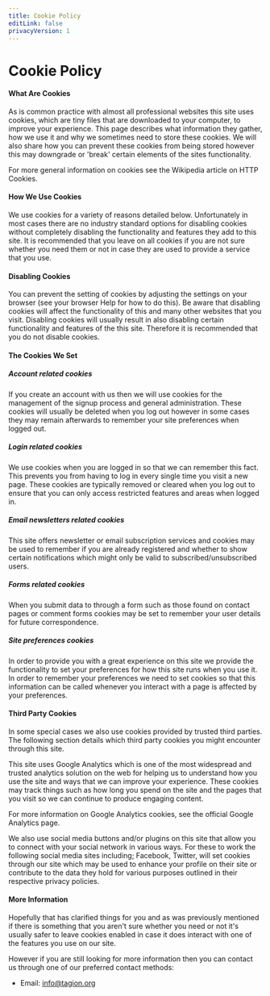```yaml
---
title: Cookie Policy
editLink: false
privacyVersion: 1
---
```


# Cookie Policy

#### What Are Cookies
As is common practice with almost all professional websites this site uses cookies, which are tiny files that are downloaded to your computer, to improve your experience. This page describes what information they gather, how we use it and why we sometimes need to store these cookies. We will also share how you can prevent these cookies from being stored however this may downgrade or 'break' certain elements of the sites functionality.

For more general information on cookies see the Wikipedia article on HTTP Cookies.

#### How We Use Cookies
We use cookies for a variety of reasons detailed below. Unfortunately in most cases there are no industry standard options for disabling cookies without completely disabling the functionality and features they add to this site. It is recommended that you leave on all cookies if you are not sure whether you need them or not in case they are used to provide a service that you use.

#### Disabling Cookies
You can prevent the setting of cookies by adjusting the settings on your browser (see your browser Help for how to do this). Be aware that disabling cookies will affect the functionality of this and many other websites that you visit. Disabling cookies will usually result in also disabling certain functionality and features of the this site. Therefore it is recommended that you do not disable cookies.

#### The Cookies We Set
##### Account related cookies

If you create an account with us then we will use cookies for the management of the signup process and general administration. These cookies will usually be deleted when you log out however in some cases they may remain afterwards to remember your site preferences when logged out.

##### Login related cookies

We use cookies when you are logged in so that we can remember this fact. This prevents you from having to log in every single time you visit a new page. These cookies are typically removed or cleared when you log out to ensure that you can only access restricted features and areas when logged in.

##### Email newsletters related cookies

This site offers newsletter or email subscription services and cookies may be used to remember if you are already registered and whether to show certain notifications which might only be valid to subscribed/unsubscribed users.

##### Forms related cookies

When you submit data to through a form such as those found on contact pages or comment forms cookies may be set to remember your user details for future correspondence.

##### Site preferences cookies

In order to provide you with a great experience on this site we provide the functionality to set your preferences for how this site runs when you use it. In order to remember your preferences we need to set cookies so that this information can be called whenever you interact with a page is affected by your preferences.

#### Third Party Cookies
In some special cases we also use cookies provided by trusted third parties. The following section details which third party cookies you might encounter through this site.

This site uses Google Analytics which is one of the most widespread and trusted analytics solution on the web for helping us to understand how you use the site and ways that we can improve your experience. These cookies may track things such as how long you spend on the site and the pages that you visit so we can continue to produce engaging content.

For more information on Google Analytics cookies, see the official Google Analytics page.

We also use social media buttons and/or plugins on this site that allow you to connect with your social network in various ways. For these to work the following social media sites including; Facebook, Twitter, will set cookies through our site which may be used to enhance your profile on their site or contribute to the data they hold for various purposes outlined in their respective privacy policies.

#### More Information
Hopefully that has clarified things for you and as was previously mentioned if there is something that you aren't sure whether you need or not it's usually safer to leave cookies enabled in case it does interact with one of the features you use on our site.

However if you are still looking for more information then you can contact us through one of our preferred contact methods:

- Email: [info@tagion.org](mailto:info@tagion.org)